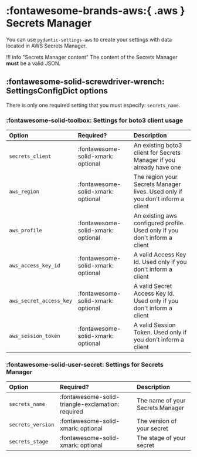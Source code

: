 # :fontawesome-brands-aws:{ .aws } Secrets Manager

You can use `pydantic-settings-aws` to create your settings with data located in AWS Secrets Manager.

!!! info "Secrets Manager content"
    The content of the Secrets Manager **must** be a valid JSON.

## :fontawesome-solid-screwdriver-wrench: SettingsConfigDict options

There is only one required setting that you must especify: `secrets_name`.

### :fontawesome-solid-toolbox: Settings for boto3 client usage

| Option                  | Required?                                         | Description                                                                   |
| :---------------------- | :------------------------------------------------ | :---------------------------------------------------------------------------- |
| `secrets_client`        | :fontawesome-solid-xmark: optional                | An existing boto3 client for Secrets Manager if you already have one          |
| `aws_region`            | :fontawesome-solid-xmark: optional                | The region your Secrets Manager lives. Used only if you don't inform a client |
| `aws_profile`           | :fontawesome-solid-xmark: optional                | An existing aws configured profile. Used only if you don't inform a client    |
| `aws_access_key_id`     | :fontawesome-solid-xmark: optional                | A valid Access Key Id. Used only if you don't inform a client                 |
| `aws_secret_access_key` | :fontawesome-solid-xmark: optional                | A valid Secret Access Key Id. Used only if you don't inform a client          |
| `aws_session_token`     | :fontawesome-solid-xmark: optional                | A valid Session Token. Used only if you don't inform a client                 |

### :fontawesome-solid-user-secret: Settings for Secrets Manager

| Option            | Required?                                         | Description                      |
| :---------------- | :------------------------------------------------ | :------------------------------- |
| `secrets_name`    | :fontawesome-solid-triangle-exclamation: required | The name of your Secrets Manager |
| `secrets_version` | :fontawesome-solid-xmark: optional                | The version of your secret       |
| `secrets_stage`   | :fontawesome-solid-xmark: optional                | The stage of your secret         |
